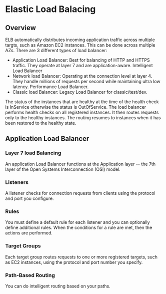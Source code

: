 # Elastic Load Balacing
## Overview
ELB automatically distributes incoming application traffic across multiple targts, such as Amazon EC2 instances. This can be done across multiple AZs.
There are 3 different types of load balancer:
- Application Load Balancer: Best for balancing of HTTP and HTTPS traffic. They operate at layer 7 and are application-aware. Intelligent Load Balancer
- Network load Balancer: Operating at the connection level at layer 4. They handle millions of requests per second while maintaining ultra low latency. Performance Load Balancer.
- Classic load Balancer: Legacy Load Balancer for classic/test/dev. 

The status of the instances that are healthy at the time of the health check is InService otherwise the status is OutOfService. The load balancer performs health checks on all registered instances. It then routes requests only to the healthy instances. The routing resumes to instances when it has been restored to the healthy state.

## Application Load Balancer
### Layer 7 load Balancing
An application Load Balancer functions at the Application layer -- the 7th layer of the Open Systems Interconnection (OSI) model.
### Listeners
A listener checks for connection requests from clients using the protocol and port you configure.
### Rules
You must define a default rule for each listener and you can optionally define additional rules. When the conditions for a rule are met, then the actions are performed.
### Target Groups
Each target group routes requests to one or more registered targets, such as EC2 instances, using the protocol and port number you specify.
### Path-Based Routing
You can do intelligent routing based on your paths.